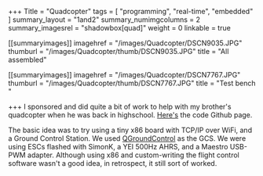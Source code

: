 +++
Title = "Quadcopter"
tags = [ "programming", "real-time", "embedded" ]
summary_layout = "1and2"
summary_numimgcolumns = 2
summary_imagesrel = "shadowbox[quad]"
weight = 0
linkable = true

[[summaryimages]]
imagehref = "/images/Quadcopter/DSCN9035.JPG"
thumburl = "/images/Quadcopter/thumb/DSCN9035.JPG"
title = "All assembled"

[[summaryimages]]
imagehref = "/images/Quadcopter/DSCN7767.JPG"
thumburl = "/images/Quadcopter/thumb/DSCN7767.JPG"
title = "Test bench	"

+++
I sponsored and did quite a bit of work to help with my brother's quadcopter when he was back in highschool. [Here's](https://github.com/larrykvit/Motion_Detection_Suite) the code Github page.
<!--more-->

 The basic idea was to try using a tiny x86 board with TCP/IP over WiFi, and a Ground Control Station. We used <a href="http://qgroundcontrol.org/">QGroundControl</a> as the GCS. We were using ESCs flashed with SimonK, a YEI 500Hz AHRS, and a Maestro USB-PWM adapter. Although using x86 and custom-writing the flight control software wasn't a good idea, in retrospect, it still sort of worked.